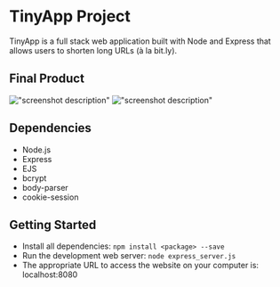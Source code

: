 # TinyApp Project

TinyApp is a full stack web application built with Node and Express that allows users to shorten long URLs (à la bit.ly).

## Final Product

!["screenshot description"](#)
!["screenshot description"](#)

## Dependencies

- Node.js
- Express
- EJS
- bcrypt
- body-parser
- cookie-session

## Getting Started

- Install all dependencies:
  `npm install <package> --save`
- Run the development web server:
  `node express_server.js`
- The appropriate URL to access the website on your computer is: localhost:8080

